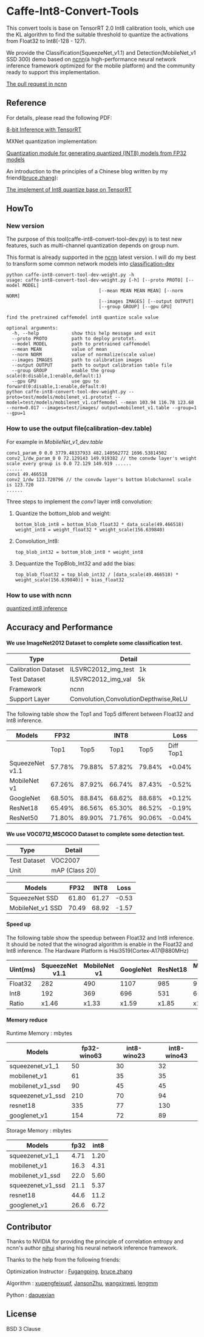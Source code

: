 # Caffe-Int8-Convert-Tools

This convert tools is base on TensorRT 2.0 Int8 calibration tools, which use the KL algorithm to find the suitable threshold to quantize the activations from Float32 to Int8(-128 - 127).

We provide the Classification(SqueezeNet_v1.1) and Detection(MobileNet_v1 SSD 300) demo based on [ncnn](https://github.com/Tencent/ncnn)(a high-performance neural network inference framework optimized for the mobile platform) and the community ready to support this implementation.

[The pull request in ncnn](https://github.com/Tencent/ncnn/pull/749)

## Reference

For details, please read the following PDF:

[8-bit Inference with TensorRT](http://on-demand.gputechconf.com/gtc/2017/presentation/s7310-8-bit-inference-with-tensorrt.pdf) 

MXNet quantization implementation:

[Quantization module for generating quantized (INT8) models from FP32 models](https://github.com/apache/incubator-mxnet/blob/master/python/mxnet/contrib/quantization.py)

An introduction to the principles of a Chinese blog written by my friend([bruce.zhang](https://github.com/bigbigzxl)):

[The implement of Int8 quantize base on TensorRT](https://zhuanlan.zhihu.com/zhangxiaolongOptimization)

## HowTo

### New version

The purpose of this tool(caffe-int8-convert-tool-dev.py) is to test new features, such as multi-channel quantization depends on group num.

This format is already supported in the [ncnn](https://github.com/Tencent/ncnn) latest version. I will do my best to transform some common network models into [classification-dev](https://github.com/BUG1989/caffe-int8-convert-tools/tree/master/classification-dev)

```
python caffe-int8-convert-tool-dev-weight.py -h
usage: caffe-int8-convert-tool-dev-weight.py [-h] [--proto PROTO] [--model MODEL]
                                  [--mean MEAN MEAN MEAN] [--norm NORM]
                                  [--images IMAGES] [--output OUTPUT]
                                  [--group GROUP] [--gpu GPU]

find the pretrained caffemodel int8 quantize scale value

optional arguments:
  -h, --help            show this help message and exit
  --proto PROTO         path to deploy prototxt.
  --model MODEL         path to pretrained caffemodel
  --mean MEAN           value of mean
  --norm NORM           value of normalize(scale value)
  --images IMAGES       path to calibration images
  --output OUTPUT       path to output calibration table file
  --group GROUP         enable the group scale(0:disable,1:enable,default:1)
  --gpu GPU             use gpu to forward(0:disable,1:enable,default:0)
python caffe-int8-convert-tool-dev-weight.py --proto=test/models/mobilenet_v1.prototxt --model=test/models/mobilenet_v1.caffemodel --mean 103.94 116.78 123.68 --norm=0.017 --images=test/images/ output=mobilenet_v1.table --group=1 --gpu=1
```

### How to use the output file(calibration-dev.table)

For example in *MobileNet_v1_dev.table*

```
conv1_param_0 0.0 3779.48337933 482.140562772 1696.53814502
conv2_1/dw_param_0 0 72.129143 149.919382 // the convdw layer's weight scale every group is 0.0 72.129 149.919 ......
......
conv1 49.466518
conv2_1/dw 123.720796 // the convdw layer's bottom blobchannel scale is 123.720
......
```

Three steps to implement the *conv1* layer int8 convolution:

1. Quantize the bottom_blob and weight:

   ```
   bottom_blob_int8 = bottom_blob_float32 * data_scale(49.466518)
   weight_int8 = weight_float32 * weight_scale(156.639840)
   ```

2. Convolution_Int8:

   ```
   top_blob_int32 = bottom_blob_int8 * weight_int8
   ```

3. Dequantize the TopBlob_Int32 and add the bias:

   ```
   top_blob_float32 = top_blob_int32 / [data_scale(49.466518) * weight_scale(156.639840)] + bias_float32
   ```

### How to use with ncnn

[quantized int8 inference](https://github.com/Tencent/ncnn/wiki/quantized-int8-inference#caffe-int8-convert-tools)

## Accuracy and Performance

#### We use ImageNet2012 Dataset to complete some classification test.

| Type                | Detail                                                |
| ------------------- | ----------------------------------------------------- |
| Calibration Dataset | ILSVRC2012_img_test   1k                              |
| Test Dataset        | ILSVRC2012_img_val    5k                              |
| Framework           | ncnn                                                  |
| Support Layer       | Convolution,ConvolutionDepthwise,ReLU                 |

The following table show the Top1 and Top5 different between Float32 and Int8 inference.

| Models          | FP32   |        | INT8   |        | Loss      |           |
| --------------- | ------ | ------ | ------ | ------ | --------- | --------- |
|                 | Top1   | Top5   | Top1   | Top5   | Diff Top1 | Diff Top5 |
| SqueezeNet v1.1 | 57.78% | 79.88% | 57.82% | 79.84% | +0.04%    | -0.04%    |
| MobileNet v1    | 67.26% | 87.92% | 66.74% | 87.43% | -0.52%    | -0.49%    |
| GoogleNet       | 68.50% | 88.84% | 68.62% | 88.68% | +0.12%    | -0.16%    |
| ResNet18        | 65.49% | 86.56% | 65.30% | 86.52% | -0.19%    | -0.04%    |
| ResNet50        | 71.80% | 89.90% | 71.76% | 90.06% | -0.04%    | +0.16%    |

#### We use VOC0712,MSCOCO Dataset to complete some detection test.

| Type         | Detail         |
| ------------ | -------------- |
| Test Dataset | VOC2007        |
| Unit         | mAP (Class 20) |

| Models           | FP32  | INT8  | Loss   |
| ---------------- | ----- | ----- | ------ |
| SqueezeNet SSD   | 61.80 | 61.27 | -0.53  |
| MobileNet_v1 SSD | 70.49 | 68.92 | -1.57  |

#### Speed up

The following table show the speedup between Float32 and Int8 inference. It should be noted that the winograd algorithm is enable in the Float32 and Int8 inference. The Hardware Platform is Hisi3519(Cortex-A17@880MHz)

| Uint(ms) | SqueezeNet v1.1 | MobileNet v1 | GoogleNet | ResNet18 | MobileNetv1 SSD | SqueezeNet SSD |
| -------- | --------------- | ------------ | --------- | -------- | --------------- | -------------- |
| Float32  | 282             | 490          | 1107      | 985      | 970             | 610            |
| Int8     | 192             | 369          | 696       | 531      | 605             | 498            |
| Ratio    | x1.46           | x1.33        | x1.59     | x1.85    | x1.60           | x1.22          |

#### Memory reduce

Runtime Memory : mbytes

| Models            | fp32-wino63 | int8-wino23 | int8-wino43 |
| ----------------- | ----------- | ----------- | ----------- |
| squeezenet_v1_1   | 50          | 30          | 32          |
| mobilenet_v1      | 61          | 35          | 35          |
| mobilenet_v1_ssd  | 90          | 45          | 45          |
| squeezenet_v1_ssd | 210         | 70          | 94          |
| resnet18          | 335         | 77          | 130         |
| googlenet_v1      | 154         | 72          | 89          |

Storage Memory : mbytes

| Models            | fp32 | int8 |
| ----------------- | ---- | ---- |
| squeezenet_v1_1   | 4.71 | 1.20 |
| mobilenet_v1      | 16.3 | 4.31 |
| mobilenet_v1_ssd  | 22.0 | 5.60 |
| squeezenet_v1_ssd | 21.1 | 5.37 |
| resnet18          | 44.6 | 11.2 |
| googlenet_v1      | 26.6 | 6.72 |

## Contributor

Thanks to NVIDIA for providing the principle of correlation entropy and ncnn's author [nihui](https://github.com/nihui) sharing his neural network inference framework.

Thanks to the help from the following friends:

Optimization Instructor : [Fugangping](https://github.com/fu1899), [bruce.zhang](https://github.com/bigbigzxl)

Algorithm : [xupengfeixupf](https://github.com/xupengfeixupf), [JansonZhu](https://github.com/JansonZhu), [wangxinwei](https://github.com/StarStyleSky), [lengmm](https://github.com/lengmm) 

Python : [daquexian](https://github.com/daquexian)

## License

BSD 3 Clause
